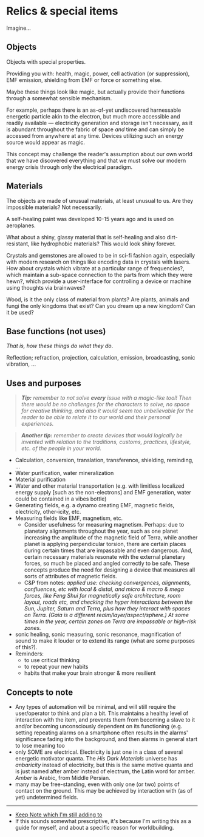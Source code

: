 # Relics & special items

Imagine...

## Objects

Objects with special properties.

Providing you with: health, magic, power, cell activation (or suppression), EMF emission, shielding from EMF or force or something else.

Maybe these things look like magic, but actually provide their functions through a somewhat sensible mechanism.&#x20;

For example, perhaps there is an as-of-yet undiscovered harnessable energetic particle akin to the electron, but much more accessible and readily available — electricity generation and storage isn't necessary, as it is abundant throughout the fabric of space _and_ time and can simply be accessed from anywhere at any time. Devices utilizing such an energy source would appear as magic.&#x20;

This concept may challenge the reader's assumption about our own world that we have discovered everything and that we must solve our modern energy crisis through only the electrical paradigm.



## Materials

The objects are made of unusual materials, at least unusual to us. Are they impossible materials? Not necessarily.&#x20;

A self-healing paint was developed 10-15 years ago and is used on aeroplanes.&#x20;

What about a shiny, glassy material that is self-healing and also dirt-resistant, like hydrophobic materials? This would look shiny forever.

Crystals and gemstones are allowed to be in sci-fi fashion again, especially with modern research on things like encoding data in crystals with lasers. How about crystals which vibrate at a particular range of frequencies?, which maintain a sub-space connection to the parts from which they were hewn?, which provide a user-interface for controlling a device or machine using thoughts via brainwaves?

Wood, is it the only class of material from plants? Are plants, animals and fungi the only kingdoms that exist? Can you dream up a new kingdom? Can it be used?



## Base functions (not uses)

_That is, how these things do what they do_.

Reflection; refraction, projection, calculation, emission, broadcasting, sonic vibration, ...



## Uses and purposes

> _**Tip:** remember to not solve **every** issue with a magic-like tool! Then there would be no challenges for the characters to solve, no space for creative thinking, and also it would seem too unbelievable for the reader to be able to relate it to our world and their personal experiences._

> _**Another tip:** remember to create devices that would logically be invented with relation to the traditions, customs, practices, lifestyle, etc. of the people in your world._

* Calculation, conversion, translation, transference, shielding, reminding, ...
* Water purification, water mineralization
* Material purification
* Water and other material transportation (e.g. with limitless localized energy supply \[such as the non-electrons] and EMF generation, water could be contained in a vibes bottle)
* Generating fields, e.g. a dynamo creating EMF, magnetic fields, electricity, other-icity, etc.
* Measuring fields like EMF, magnetism, etc.
  * Consider usefulness for measuring magnetism. Perhaps: due to planetary alignments throughout the year, such as one planet increasing the amplitude of the magnetic field of Terra, while another planet is applying perpendicular torsion, there are certain places during certain times that are impassable and even dangerous. And, certain necessary materials resonate with the external planetary forces, so much be placed and angled correctly to be safe. These concepts produce the need for designing a device that measures all sorts of attributes of magnetic fields.
  * C\&P from notes: _applied use: checking convergences, alignments, confluences, etc with local & distal, and micro & macro & mega forces, like Feng Shui for magnetically safe architecture, room layout, roads etc, and checking the hyper interactions between the Sun, Jupiter, Saturn and Terra, plus how they interact with spaces on Terra. (Gaia is a different realm/layer/aspect/sphere.) At some times in the year, certain zones on Terra are impassable or high-risk zones._
* sonic healing, sonic measuring, sonic resonance, magnification of sound to make it louder or to extend its range (what are some purposes of this?).
* Reminders:
  * to use critical thinking
  * to repeat your new habits
  * habits that make your brain stronger & more resilient



## Concepts to note

* Any types of automation will be minimal, and will still require the user/operator to think and plan a bit. This maintains a healthy level of interaction with the item, and prevents them from becoming a slave to it and/or becoming unconsciously dependent on its functioning (e.g. setting repeating alarms on a smartphone often results in the alarms' significance fading into the background, and then alarms in general start to lose meaning too
* only SOME are electrical. Electricity is just one in a class of several energetic motivator quanta. The _His Dark Materials_ universe has _anbaricity_ instead of electricity, but this is the same motive quanta and is just named after amber instead of electrum, the Latin word for amber. _Amber_ is Arabic, from Middle Persian.
* many may be free-standing, even with only one (or two) points of contact on the ground. This may be achieved by interaction with (as of yet) undetermined fields.



***

* [Keep Note which I'm still adding to](https://keep.google.com/#NOTE/1Yjo8sWrVBlPi6Ch4jttoaQE_14RJWHw0lveBq2YU2LV9-P0HFl6VMbhz__CvhROeHmA)&#x20;
* If this sounds somewhat prescriptive, it's because I'm writing this as a guide for myself, and about a specific reason for worldbuilding.

